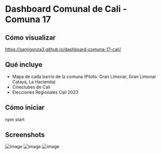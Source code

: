 # Dashboard Comunal de Cali - Comuna 17
## Cómo visualizar
https://samigonza3.github.io/dashboard-comuna-17-cali/
## Qué incluye
- Mapa de cada barrio de la comuna (Piloto: Gran Limonar, Gran Limonar Cataya, La Hacienda)
- Cineclubes de Cali
- Elecciones Regionales Cali 2023
## Cómo iniciar
npm start
## Screenshots
![image](https://github.com/samigonza3/dashboard-comuna-17-cali/assets/24659970/008369a4-aaa0-41c3-b5c2-6dc41195fa2a)
![image](https://github.com/samigonza3/dashboard-comuna-17-cali/assets/24659970/0c519b95-bfa5-4d7a-8da9-b3b182ab817a)
![image](https://github.com/samigonza3/dashboard-comuna-17-cali/assets/24659970/3a501be7-79c3-4c04-90e3-b688900b3e98)
